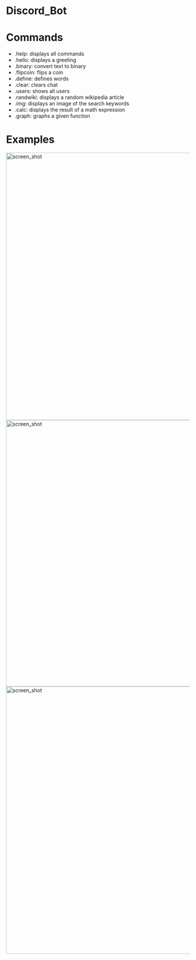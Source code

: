 # Discord_Bot
# Commands

- .help: displays all commands
- .hello: displays a greeting
- .binary: convert text to binary
- .flipcoin: flips a coin
- .define: defines words
- .clear: clears chat
- .users: shows all users
- .randwiki: displays a random wikipedia article
- .img: displays an image of the search keywords
- .calc: displays the result of a math expression
- .graph: graphs a given function

 # Examples
<img width="731" alt="screen_shot" src="https://user-images.githubusercontent.com/49791407/162538388-ab21c3fd-b40c-48cf-a350-7ed56f7b47ae.png">
<img width="728" alt="screen_shot" src="https://user-images.githubusercontent.com/49791407/162538626-dbc7f9a8-cc45-4de9-87f6-ae7161dc1e87.png">
<img width="731" alt="screen_shot" src="https://user-images.githubusercontent.com/49791407/162538729-7b177c0c-0764-4302-8a9a-05e22c6d638f.png">
